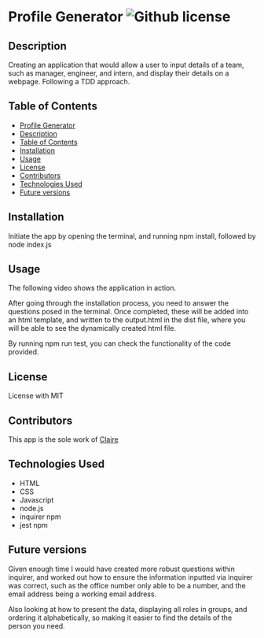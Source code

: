 # Profile Generator ![Github license](https://img.shields.io/github/license/ClaireMDavies/readme-generator)
 
## Description
Creating an application that would allow a user to input details of a team, such as manager, engineer, and intern, and display their details on a webpage.  Following a TDD approach.  

## Table of Contents
  - [Profile Generator](#profile-generator--)
  - [Description](#description)
  - [Table of Contents](#table-of-contents)
  - [Installation](#installation)
  - [Usage](#usage)
  - [License](#license)
  - [Contributors](#contributors)
  - [Technologies Used](#technologies-used)
  - [Future versions](#future-versions)

## Installation
Initiate the app by opening the terminal, and running npm install, followed by node index.js

## Usage
The following video shows the application in action.

After going through the installation process, you need to answer the questions posed in the terminal.  Once completed, these will be added into an html template, and written to the output.html in the dist file, where you will be able to see the dynamically created html file.  

By running npm run test, you can check the functionality of the code provided. 

## License
License with MIT

## Contributors
This app is the sole work of [Claire](https://github.com/ClaireMDavies)

## Technologies Used
- HTML
- CSS
- Javascript
- node.js
- inquirer npm
- jest npm
  

## Future versions
Given enough time I would have created more robust questions within inquirer, and worked out how to ensure the information inputted via inquirer was correct, such as the office number only able to be a number, and the email address being a working email address.

Also looking at how to present the data, displaying all roles in groups, and ordering it alphabetically, so making it easier to find the details of the person you need.


